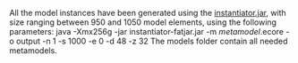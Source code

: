 All the model instances have been generated using the [instantiator.jar](https://github.com/atlanmod/mondo-atlzoo-benchmark/blob/master/fr.inria.atlanmod.instantiator/dist/instantiator-fatjar.jar?raw=true), with size ranging between 950 and 1050 model elements, using the following  parameters:
java -Xmx256g -jar instantiator-fatjar.jar -m $metamodel$.ecore -o output -n 1 -s 1000 -e 0 -d 48 -z 32 
The models folder contain all needed metamodels.
